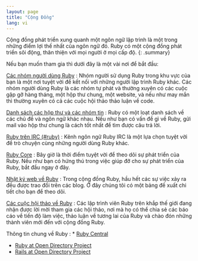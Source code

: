 ```yaml
---
layout: page
title: "Cộng Đồng"
lang: vi
---
```


Cộng đồng phát triển xung quanh một ngôn ngữ lập trình là một trong những điểm
lợi thế nhất của ngôn ngữ đó.  Ruby có một cộng đồng phát triển sôi động, thân
thiện với mọi người ở mọi cấp độ.
{: .summary}

Nếu bạn muốn tham gia thì dưới đây là một vài nơi để bắt đầu:

[Các nhóm người dùng Ruby](user-groups/)
: Nhóm người sử dụng Ruby trong khu vực của bạn là một nơi tuyệt vời để kết
  nối với những người lập trình Ruby khác.  Các nhóm người dùng Ruby là các nhóm
  tự phát và thường xuyên có các cuộc gặp gỡ hàng tháng, một hộp thư chung, một
  website, và nếu như may mắn thì thường xuyên có cả các cuộc hội thảo thảo luận
  về code.

[Danh sách các hộp thư và các nhóm tin](mailing-lists/)
: Ruby có một loạt danh sách về các chủ đề và ngôn ngữ khác nhau.  Nếu như bạn
  có vấn đề gì về Ruby, gửi mail vào hộp thư chung là cách tốt nhất để tìm được
  câu trả lời.

[Ruby trên IRC (#ruby)](irc://irc.freenode.net/ruby)
: Kênh ngôn ngữ Ruby IRC là một lựa chọn tuyệt vời để trò chuyện cùng những
  người dùng Ruby khác.

[Ruby Core](ruby-core/)
: Bây giờ là thời điểm tuyệt vời để theo dõi sự phát triển của Ruby. Nếu như
  bạn có hứng thú trong việc giúp đỡ cho sự phát triển của Ruby, bắt đầu ngay
  ở đây.

[Nhật ký web về Ruby](weblogs/)
: Trong cộng đồng Ruby, hầu hết các sự việc xảy ra đều được trao đổi trên các
  blog. Ở đây chúng tôi có một bảng đề xuất chi tiết cho bạn để theo dõi.

[Các cuộc hội thảo về Ruby](conferences/)
: Các lập trình viên Ruby trên khắp thế giới đang nhận được lời mời tham gia
  các hội thảo, nơi mà họ có thể chia sẻ các báo cáo về tiến độ làm việc, thảo
  luận về tương lai của Ruby và chào đón những thành viên mới đến với cộng
  đồng Ruby.

Thông tin chung về Ruby
: * [Ruby Central][3]
  * [Ruby at Open Directory Project][4]
  * [Rails at Open Directory Project][5]



[3]: http://rubycentral.org/
[4]: http://dmoz.org/Computers/Programming/Languages/Ruby/
[5]: http://dmoz.org/Computers/Programming/Languages/Ruby/Software/Rails/
